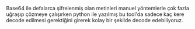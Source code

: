 Base64 ile defalarca şifrelenmiş olan metinleri manuel yöntemlerle çok fazla uğraşıp çözmeye çalışırken python ile yazılmış bu tool'da sadece kaç kere decode edilmesi gerektiğini girerek kolay bir şekilde decode edebiliyoruz.
